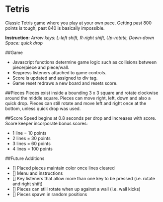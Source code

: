 # Tetris

Classic Tetris game where you play at your own pace. Getting past 800 points is tough; past 840 is basically impossible.

**Instruction:**
*Arrow keys: L-left shift, R-right shift, Up-rotate, Down-down
Space: quick drop*

##Game
* Javascript functions determine game logic such as collisions between piece/piece and piece/wall.
* Keypress listeners attached to game controls.
* Score is updated and assigned to div tag.
* Game reset redraws a new board and resets score.

##Pieces
Pieces exist inside a bounding 3 x 3 square and rotate clockwise around the middle square. Pieces can move right, left, down and also a quick drop. Pieces can still rotate and move left and right once at the bottom, unless quick drop was used.

##Score
Speed begins at 0.8 seconds per drop and increases with score.
Score keeper incorporate bonus scores:
* 1 line = 10 points
* 2 lines = 30 points
* 3 lines = 60 points
* 4 lines = 100 points

##Future Additions
- [] Placed pieces maintain color once lines cleared
- [] Menu and instructions
- [] Key listeners that allow more than one key to be pressed (i.e. rotate and right shift)
- [] Pieces can still rotate when up against a wall (i.e. wall kicks)
- [] Pieces spawn in random positions
